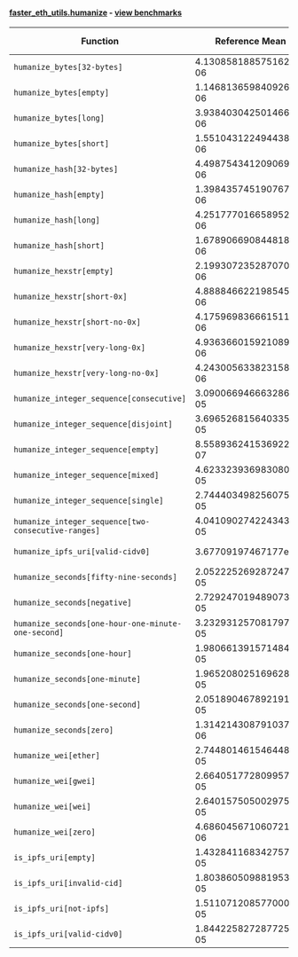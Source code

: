 #### [faster_eth_utils.humanize](https://github.com/BobTheBuidler/faster-eth-utils/blob/master/faster_eth_utils/humanize.py) - [view benchmarks](https://github.com/BobTheBuidler/faster-eth-utils/blob/master/benchmarks/test_humanize_benchmarks.py)

| Function | Reference Mean | Faster Mean | % Change | Speedup (%) | x Faster | Faster |
|----------|---------------|-------------|----------|-------------|----------|--------|
| `humanize_bytes[32-bytes]` | 4.130858188575162e-06 | 2.6040652012756034e-06 | 36.96% | 58.63% | 1.59x | ✅ |
| `humanize_bytes[empty]` | 1.1468136598409268e-06 | 8.472137725032961e-07 | 26.12% | 35.36% | 1.35x | ✅ |
| `humanize_bytes[long]` | 3.9384030425014665e-06 | 2.4133717437040484e-06 | 38.72% | 63.19% | 1.63x | ✅ |
| `humanize_bytes[short]` | 1.551043122494438e-06 | 1.12250535940079e-06 | 27.63% | 38.18% | 1.38x | ✅ |
| `humanize_hash[32-bytes]` | 4.498754341209069e-06 | 2.570592234158301e-06 | 42.86% | 75.01% | 1.75x | ✅ |
| `humanize_hash[empty]` | 1.3984357451907673e-06 | 8.558023426083457e-07 | 38.80% | 63.41% | 1.63x | ✅ |
| `humanize_hash[long]` | 4.251777016658952e-06 | 2.373454761255183e-06 | 44.18% | 79.14% | 1.79x | ✅ |
| `humanize_hash[short]` | 1.6789066908448182e-06 | 1.1341316583032265e-06 | 32.45% | 48.03% | 1.48x | ✅ |
| `humanize_hexstr[empty]` | 2.1993072352870704e-06 | 7.412975551319221e-07 | 66.29% | 196.68% | 2.97x | ✅ |
| `humanize_hexstr[short-0x]` | 4.888846622198545e-06 | 2.3094688053976493e-06 | 52.76% | 111.69% | 2.12x | ✅ |
| `humanize_hexstr[short-no-0x]` | 4.175969836661511e-06 | 1.8872947967159693e-06 | 54.81% | 121.27% | 2.21x | ✅ |
| `humanize_hexstr[very-long-0x]` | 4.936366015921089e-06 | 2.33566243482456e-06 | 52.68% | 111.35% | 2.11x | ✅ |
| `humanize_hexstr[very-long-no-0x]` | 4.243005633823158e-06 | 1.8748515841952398e-06 | 55.81% | 126.31% | 2.26x | ✅ |
| `humanize_integer_sequence[consecutive]` | 3.090066946663286e-05 | 2.6396807487459374e-05 | 14.58% | 17.06% | 1.17x | ✅ |
| `humanize_integer_sequence[disjoint]` | 3.6965268156403355e-05 | 3.162591322176398e-05 | 14.44% | 16.88% | 1.17x | ✅ |
| `humanize_integer_sequence[empty]` | 8.558936241536922e-07 | 6.386286384190982e-07 | 25.38% | 34.02% | 1.34x | ✅ |
| `humanize_integer_sequence[mixed]` | 4.6233239369830804e-05 | 3.931546241323586e-05 | 14.96% | 17.60% | 1.18x | ✅ |
| `humanize_integer_sequence[single]` | 2.744403498256075e-05 | 2.2179719858305816e-05 | 19.18% | 23.73% | 1.24x | ✅ |
| `humanize_integer_sequence[two-consecutive-ranges]` | 4.0410902742243434e-05 | 3.5172662272530586e-05 | 12.96% | 14.89% | 1.15x | ✅ |
| `humanize_ipfs_uri[valid-cidv0]` | 3.67709197467177e-05 | 3.3776468645215526e-05 | 8.14% | 8.87% | 1.09x | ✅ |
| `humanize_seconds[fifty-nine-seconds]` | 2.052225269287247e-05 | 1.9329533556422193e-05 | 5.81% | 6.17% | 1.06x | ✅ |
| `humanize_seconds[negative]` | 2.729247019489073e-05 | 1.888868414982855e-05 | 30.79% | 44.49% | 1.44x | ✅ |
| `humanize_seconds[one-hour-one-minute-one-second]` | 3.232931257081797e-05 | 2.1898848542429256e-05 | 32.26% | 47.63% | 1.48x | ✅ |
| `humanize_seconds[one-hour]` | 1.9806613915714848e-05 | 1.822207872195342e-05 | 8.00% | 8.70% | 1.09x | ✅ |
| `humanize_seconds[one-minute]` | 1.9652080251696284e-05 | 1.87330640702611e-05 | 4.68% | 4.91% | 1.05x | ✅ |
| `humanize_seconds[one-second]` | 2.0518904678921917e-05 | 1.9230592316002924e-05 | 6.28% | 6.70% | 1.07x | ✅ |
| `humanize_seconds[zero]` | 1.314214308791037e-06 | 1.0535420917237188e-06 | 19.83% | 24.74% | 1.25x | ✅ |
| `humanize_wei[ether]` | 2.7448014615464487e-05 | 2.571793119486367e-05 | 6.30% | 6.73% | 1.07x | ✅ |
| `humanize_wei[gwei]` | 2.664051772809957e-05 | 2.49683099977668e-05 | 6.28% | 6.70% | 1.07x | ✅ |
| `humanize_wei[wei]` | 2.6401575050029757e-05 | 2.4630435188199553e-05 | 6.71% | 7.19% | 1.07x | ✅ |
| `humanize_wei[zero]` | 4.686045671060721e-06 | 4.140072104056594e-06 | 11.65% | 13.19% | 1.13x | ✅ |
| `is_ipfs_uri[empty]` | 1.432841168342757e-05 | 1.4736553941186094e-05 | -2.85% | -2.77% | 0.97x | ❌ |
| `is_ipfs_uri[invalid-cid]` | 1.8038605098819537e-05 | 1.7110275873983817e-05 | 5.15% | 5.43% | 1.05x | ✅ |
| `is_ipfs_uri[not-ipfs]` | 1.5110712085770001e-05 | 1.5100307478325066e-05 | 0.07% | 0.07% | 1.00x | ✅ |
| `is_ipfs_uri[valid-cidv0]` | 1.844225827287725e-05 | 1.688187375445325e-05 | 8.46% | 9.24% | 1.09x | ✅ |
